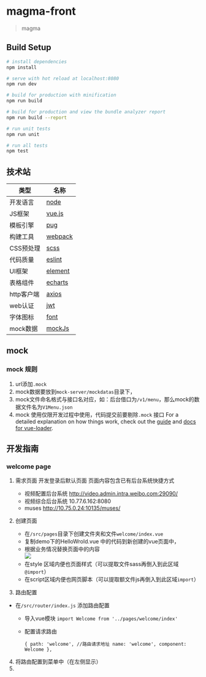 # magma-front

> magma

## Build Setup

``` bash
# install dependencies
npm install

# serve with hot reload at localhost:8080
npm run dev

# build for production with minification
npm run build

# build for production and view the bundle analyzer report
npm run build --report

# run unit tests
npm run unit

# run all tests
npm test
```

## 技术站
| 类型 | 名称 |
| --- | --- |
| 开发语言|[node](https://nodejs.org/zh-cn/) |
| JS框架|[vue.js](https://github.com/vuejs/vue) |
| 模板引擎|[pug](https://github.com/pugjs/pug) |
| 构建工具|[webpack](https://github.com/webpack/webpack) |
| CSS预处理|[scss](http://sass-lang.com/) |
| 代码质量|[eslint](https://github.com/eslint/eslint) |
| UI框架 | [element](https://github.com/ElemeFE/element)  |
| 表格组件|[echarts](https://github.com/apache/incubator-echarts) |
| http客户端|[axios](https://github.com/axios/axios) |
| web认证|[jwt](https://jwt.io/introduction) |
| 字体图标|[font](http://fontawesome.dashgame.com) |
| mock数据|[mockJs](http://mockjs.com/) |


## mock
### mock 规则
  1. url添加`.mock`
  2. mock数据要放到`mock-server/mockdatas`目录下，
  3. mock文件命名格式与接口名对应，如：后台借口为`/v1/menu`，那么mock的数据文件名为`V1Menu.json`
  4. mock 使用仅限开发过程中使用，代码提交前要剔除`.mock` 接口
For a detailed explanation on how things work, check out the [guide](http://vuejs-templates.github.io/webpack/) and [docs for vue-loader](http://vuejs.github.io/vue-loader).

## 开发指南
### welcome page
1. 需求页面
   开发登录后默认页面
   页面内容包含已有后台系统快捷方式
   * 视频配置后台系统 http://video.admin.intra.weibo.com:29090/
   * 视频综合后台系统 10.77.6.162:8080
   * muses http://10.75.0.24:10135/muses/
2. 创建页面
    * 在`/src/pages`目录下创建文件夹和文件`welcome/index.vue`
    * 复制demo下的HelloWrold.vue 中的代码到新创建的vue页面中，
    * 根据业务情况替换页面中的内容  
        ![](http://ww1.sinaimg.cn/large/7c04b661ly1frfixpo8oqj20mm0hkdip.jpg)
    * 在style 区域内便也页面样式（可以提取文件sass再倒入到此区域`@import`）
    * 在script区域内便也网页脚本（可以提取额文件js再倒入到此区域`import`）

3. 路由配置
  * 在`/src/router/index.js` 添加路由配置
    * 导入vue模块 `import Welcome from '../pages/welcome/index'`
    * 配置请求路由
    
         `{
                path: 'welcome', //路由请求地址
                name: 'welcome',
                component: Welcome
          },`
4. 将路由配置到菜单中（在左侧显示）
5. 









